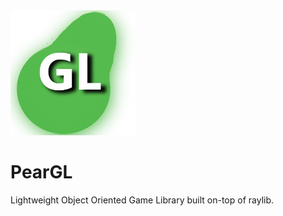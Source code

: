 <img src="/peargl copy.png" width="200"/>

# PearGL
Lightweight Object Oriented Game Library built on-top of raylib.
